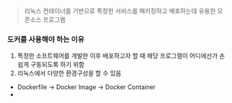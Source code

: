 
> 리눅스 컨테이너를 기반으로 특정한 서비스를 패키징하고 배포하는데 유용한 오픈소스 프로그램

### 도커를 사용해야 하는 이유
1. 특정한 소프트웨어를 개발한 이후 배포하고자 할 때 해당 프로그램이 어디에선가 손쉽게 구동되도록 하기 위함
2. 리눅스에서 다양한 환경구성을 할 수 있음


- Dockerfile -\> Docker Image -\> Docker Container
- 